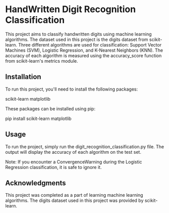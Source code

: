 # HandWritten Digit Recognition Classification
This project aims to classify handwritten digits using machine learning algorithms. The dataset used in this project is the digits dataset from scikit-learn. Three different algorithms are used for classification: Support Vector Machines (SVM), Logistic Regression, and K-Nearest Neighbors (KNN). The accuracy of each algorithm is measured using the accuracy_score function from scikit-learn's metrics module.

## Installation
To run this project, you'll need to install the following packages:

scikit-learn
matplotlib

These packages can be installed using pip:

  pip install scikit-learn matplotlib

## Usage
To run the project, simply run the digit_recognition_classification.py file. The output will display the accuracy of each algorithm on the test set.

Note: If you encounter a ConvergenceWarning during the Logistic Regression classification, it is safe to ignore it.

## Acknowledgments
This project was completed as a part of learning machine learning algorithms. The digits dataset used in this project was provided by scikit-learn.

